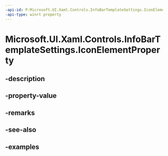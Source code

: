 ```yaml
---
-api-id: P:Microsoft.UI.Xaml.Controls.InfoBarTemplateSettings.IconElementProperty
-api-type: winrt property
---
```


# Microsoft.UI.Xaml.Controls.InfoBarTemplateSettings.IconElementProperty

<!--
public static Windows.UI.Xaml.DependencyProperty IconElementProperty { get; }
-->


## -description

## -property-value

## -remarks

## -see-also

## -examples


